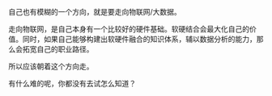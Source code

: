 自己也有模糊的一个方向，就是要走向物联网/大数据。

走向物联网，是自己本身有一个比较好的硬件基础。软硬结合会最大化自己的价值。同时，如果自己能够构建出软硬件融合的知识体系，辅以数据分析的能力，那么会拓宽自己的职业路径。

所以应该朝着这个方向走。

有什么难的呢，你都没有去试怎么知道？
